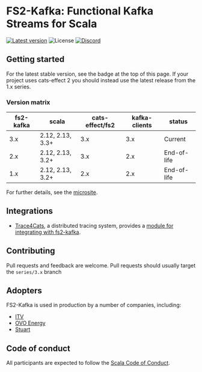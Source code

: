 # FS2-Kafka: Functional Kafka Streams for Scala

[![Latest version](https://index.scala-lang.org/fd4s/fs2-kafka/fs2-kafka/latest.svg?style=flat)](https://index.scala-lang.org/fd4s/fs2-kafka/fs2-kafka)
![License](https://img.shields.io/github/license/fd4s/fs2-kafka)
[![Discord](https://img.shields.io/discord/632277896739946517.svg?label=&logo=discord&logoColor=ffffff&color=404244&labelColor=6A7EC2)](https://discord.com/channels/632277896739946517/908001544052563979)

## Getting started

For the latest stable version, see the badge at the top of this page. If your project uses cats-effect 2 you should instead use the latest release from the 1.x series.

### Version matrix
|fs2-kafka| scala            |cats-effect/fs2|kafka-clients|status|
|---------|------------------|---------------|-------------|------|
|3.x| 2.12, 2.13, 3.3+ |3.x|3.x|Current|
|2.x| 2.12, 2.13, 3.2+ |3.x|2.x|End-of-life|
|1.x| 2.12, 2.13, 3.2+ |2.x|2.x|End-of-life|

For further details, see the [microsite](https://fd4s.github.io/fs2-kafka/docs/overview).

## Integrations

- [Trace4Cats](https://github.com/trace4cats/trace4cats), a distributed tracing system, provides a [module for integrating with fs2-kafka](https://github.com/trace4cats/trace4cats-kafka). 

## Contributing

Pull requests and feedback are welcome. Pull requests should usually target the `series/3.x` branch

## Adopters

FS2-Kafka is used in production by a number of companies, including:
- [ITV](https://github.com/itv)
- [OVO Energy](https://github.com/ovotech)
- [Stuart](https://github.com/StuartApp)

## Code of conduct

All participants are expected to follow the [Scala Code of Conduct](https://www.scala-lang.org/conduct/).
